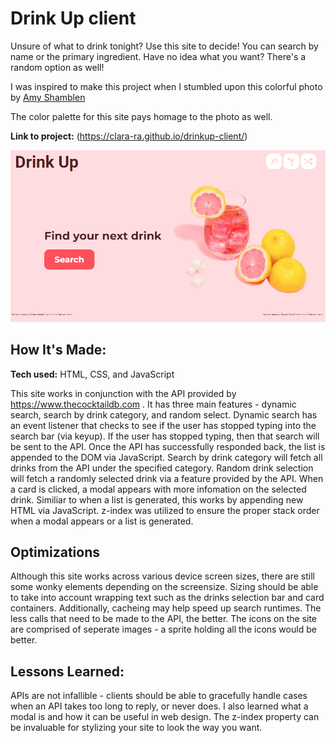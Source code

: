 # Drink Up client
Unsure of what to drink tonight? Use this site to decide! You can search by name or the primary ingredient. Have no idea what you want? There's a random option as well!

I was inspired to make this project when I stumbled upon this colorful photo by [Amy Shamblen](https://unsplash.com/photos/3G8k9IhI6FE) 

The color palette for this site pays homage to the photo as well.

**Link to project:** (https://clara-ra.github.io/drinkup-client/)

![alt text](https://github.com/Clara-ra/drinkup-client/blob/main/assets/screenshot.png)

## How It's Made:

**Tech used:** HTML, CSS, and JavaScript

This site works in conjunction with the API provided by https://www.thecocktaildb.com .
It has three main features - dynamic search, search by drink category, and random select. 
Dynamic search has an event listener that checks to see if the user has stopped typing into the search bar (via keyup). If the user has stopped typing, then that search will be sent to the API. Once the API has successfully responded back, the list is appended to the DOM via JavaScript. 
Search by drink category will fetch all drinks from the API under the specified category. 
Random drink selection will fetch a randomly selected drink via a feature provided by the API.
When a card is clicked, a modal appears with more infomation on the selected drink. Similiar to when a list is generated, this works by appending new HTML via JavaScript. z-index was utilized to ensure the proper stack order when a modal appears or a list is generated.

## Optimizations

Although this site works across various device screen sizes, there are still some wonky elements depending on the screensize. Sizing should be able to take into account wrapping text such as the drinks selection bar and card containers.
Additionally, cacheing may help speed up search runtimes. The less calls that need to be made to the API, the better.
The icons on the site are comprised of seperate images - a sprite holding all the icons would be better.


## Lessons Learned:

APIs are not infallible - clients should be able to gracefully handle cases when an API takes too long to reply, or never does. I also learned what a modal is and how it can be useful in web design. The z-index property can be invaluable for stylizing your site to look the way you want.

